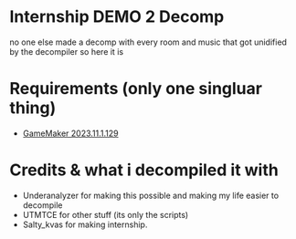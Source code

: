 # Internship DEMO 2 Decomp
no one else made a decomp with every room and music that got unidified by the decompiler so here it is
# Requirements (only one singluar thing)
- [GameMaker 2023.11.1.129](https://gms.yoyogames.com/GameMaker-Installer-2023.11.1.129.exe)<br/>
# Credits & what i decompiled it with
- Underanalyzer for making this possible and making my life easier to decompile
- UTMTCE for other stuff (its only the scripts)
- Salty_kvas for making internship.